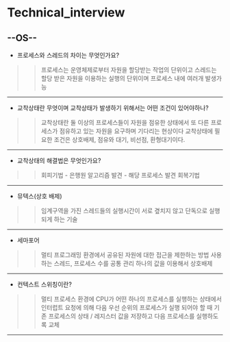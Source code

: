 # Technical_interview

## --**OS**--
  - 프로세스와 스레드의 차이는 무엇인가요?
  
  >> 프로세스는 운영체제로부터 자원을 할당받는 작업의 단위이고 
  >> 스레드는 할당 받은 자원을 이용하는 실행의 단위이며 프로세스 내에 여러개 발생가능
---
  - 교착상태란 무엇이며 교착상태가 발생하기 위해서는 어떤 조건이 있어야하나?
 
  >> 교착상태란 둘 이상의 프로세스들이 자원을 점유한 상태에서
  >> 또 다른 프로세스가 점유하고 있는 자원을 요구하며 기다리는 현상이다
  >> 교착상태에 필요한 조건은 상호배제, 점유와 대기, 비선점, 환형대기이다.
---
  - 교착상태의 해결법은 무엇인가요?

  >> 회피기법 - 은행원 알고리즘
  >> 발견 - 해당 프로세스 발견
  >> 회복기법
---
  - 뮤텍스(상호 배제)
  
  >> 임계구역을 가진 스레드들의 실행시간이
  >> 서로 곂치지 않고 단독으로 실행되게 하는 기술
---
  - 세마포어
  
  >> 멀티 프로그래밍 환경에서 공유된 자원에 대한 접근을 제한하는 방법
  >> 사용하는 스레드, 프로세스 수를 공통 관리 하나의 값을 이용해서 상호배제
---
  - 컨텍스트 스위칭이란?

  >> 멀티 프로세스 환경에 CPU가 어떤 하나의 프로세스를 실행하는 상태에서
  >> 인터럽트 요청에 의해 다음 우선 순위의 프로세스가 실행 되어야 할 때
  >> 기존 프로세스의 상태 / 레지스터 값을 저장하고
  >> 다음 프로세스를 실행하도록 교체
---
